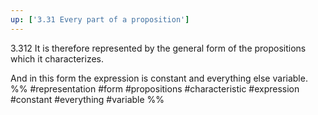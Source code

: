```yaml
---
up: ['3.31 Every part of a proposition']
---
```

3.312 It is therefore represented by the general form of the propositions which it characterizes.

And in this form the expression is constant and everything else variable.
%%
#representation #form #propositions #characteristic #expression #constant #everything #variable %%